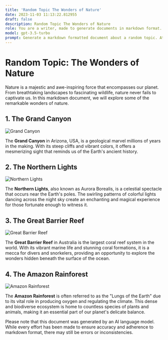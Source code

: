 ```yaml
---
title: 'Random Topic The Wonders of Nature'
date: 2023-11-03 11:13:22.812955
draft: false
description: Random Topic The Wonders of Nature
role: You are a writer, made to generate documents in markdown format. It is very important that all of the documents you generate are in valid markdown format.
model: gpt-3.5-turbo
prompt: Generate a markdown formatted document about a random topic. At the bottom, include a disclaimer explaining that the document was generated by you. The first line of the document should be the title. Make sure that the entire document is in proper markdown format, using a mix of various tags to make the document visually appealing.
---
```


# Random Topic: The Wonders of Nature

Nature is a majestic and awe-inspiring force that encompasses our planet. From breathtaking landscapes to fascinating wildlife, nature never fails to captivate us. In this markdown document, we will explore some of the remarkable wonders of nature.

## 1. The Grand Canyon

![Grand Canyon](https://example.com/grand_canyon.jpg)

The **Grand Canyon** in Arizona, USA, is a geological marvel millions of years in the making. With its steep cliffs and vibrant colors, it offers a mesmerizing sight that reminds us of the Earth's ancient history.

## 2. The Northern Lights

![Northern Lights](https://example.com/northern_lights.jpg)

The **Northern Lights**, also known as Aurora Borealis, is a celestial spectacle that occurs near the Earth's poles. The swirling patterns of colorful lights dancing across the night sky create an enchanting and magical experience for those fortunate enough to witness it.

## 3. The Great Barrier Reef

![Great Barrier Reef](https://example.com/great_barrier_reef.jpg)

The **Great Barrier Reef** in Australia is the largest coral reef system in the world. With its vibrant marine life and stunning coral formations, it is a mecca for divers and snorkelers, providing an opportunity to explore the wonders hidden beneath the surface of the ocean.

## 4. The Amazon Rainforest

![Amazon Rainforest](https://example.com/amazon_rainforest.jpg)

The **Amazon Rainforest** is often referred to as the "Lungs of the Earth" due to its vital role in producing oxygen and regulating the climate. This dense and biodiverse ecosystem is home to countless species of plants and animals, making it an essential part of our planet's delicate balance.

Please note that this document was generated by an AI language model. While every effort has been made to ensure accuracy and adherence to markdown format, there may still be errors or inconsistencies.